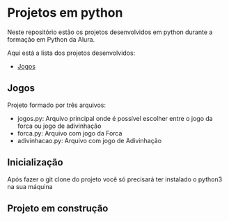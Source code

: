 # Projetos em python

Neste repositório estão os projetos desenvolvidos em python durante a formação em Python da Alura.

Aqui está a lista dos projetos desenvolvidos:
  - [Jogos](##Jogos)

## Jogos
Projeto formado por três arquivos: 
  - jogos.py: Arquivo principal onde é possível escolher entre o jogo da forca ou jogo de adivinhação 
  - forca.py: Arquivo com jogo da Forca
  - adivinhacao.py: Arquivo com jogo de Adivinhação
  
 ## Inicialização
 Após fazer o git clone do projeto você só precisará ter instalado o python3 na sua máquina
 
 ## Projeto em construção

